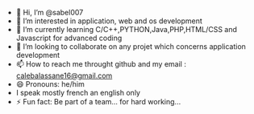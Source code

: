 - 👋 Hi, I’m @sabel007
- 👀 I’m interested in application, web and os development
- 🌱 I’m currently learning C/C++,PYTHON,Java,PHP,HTML/CSS and Javascript for advanced coding
- 💞️ I’m looking to collaborate on any projet which concerns application development
- 📫 How to reach me throught github and my email : calebalassane16@gmail.com
- 😄 Pronouns: he/him
- I speak mostly french an english only
- ⚡ Fun fact: Be part of a team... for hard working... 

<!---
sabel007/sabel007 is a ✨ special ✨ repository because its `README.md` (this file) appears on your GitHub profile.
You can click the Preview link to take a look at your changes.
--->
